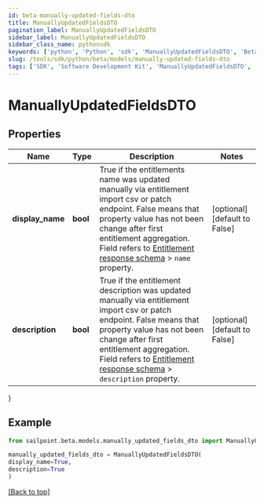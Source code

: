 ```yaml
---
id: beta-manually-updated-fields-dto
title: ManuallyUpdatedFieldsDTO
pagination_label: ManuallyUpdatedFieldsDTO
sidebar_label: ManuallyUpdatedFieldsDTO
sidebar_class_name: pythonsdk
keywords: ['python', 'Python', 'sdk', 'ManuallyUpdatedFieldsDTO', 'BetaManuallyUpdatedFieldsDTO'] 
slug: /tools/sdk/python/beta/models/manually-updated-fields-dto
tags: ['SDK', 'Software Development Kit', 'ManuallyUpdatedFieldsDTO', 'BetaManuallyUpdatedFieldsDTO']
---
```


# ManuallyUpdatedFieldsDTO


## Properties

Name | Type | Description | Notes
------------ | ------------- | ------------- | -------------
**display_name** | **bool** | True if the entitlements name was updated manually via entitlement import csv or patch endpoint.  False means that property value has not been change after first entitlement aggregation. Field refers to [Entitlement response schema](https://developer.sailpoint.com/idn/api/beta/get-entitlement) > `name` property. | [optional] [default to False]
**description** | **bool** | True if the entitlement description was updated manually via entitlement import csv or patch endpoint.  False means that property value has not been change after first entitlement aggregation. Field refers to [Entitlement response schema](https://developer.sailpoint.com/idn/api/beta/get-entitlement) > `description` property. | [optional] [default to False]
}

## Example

```python
from sailpoint.beta.models.manually_updated_fields_dto import ManuallyUpdatedFieldsDTO

manually_updated_fields_dto = ManuallyUpdatedFieldsDTO(
display_name=True,
description=True
)

```
[[Back to top]](#) 

